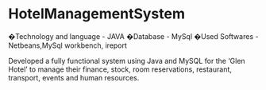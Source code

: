 # HotelManagementSystem
�Technology and language - JAVA �Database - MySql �Used Softwares - Netbeans,MySql workbench, ireport

Developed a fully functional system using Java and MySQL for the ‘Glen Hotel’ to manage their
finance, stock, room reservations, restaurant, transport, events and human resources.
